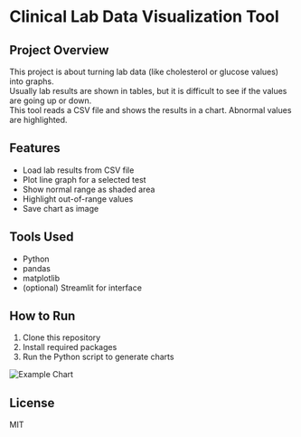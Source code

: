 # Clinical Lab Data Visualization Tool

## Project Overview
This project is about turning lab data (like cholesterol or glucose values) into graphs.  
Usually lab results are shown in tables, but it is difficult to see if the values are going up or down.  
This tool reads a CSV file and shows the results in a chart. Abnormal values are highlighted.

## Features
- Load lab results from CSV file  
- Plot line graph for a selected test  
- Show normal range as shaded area  
- Highlight out-of-range values  
- Save chart as image  

## Tools Used
- Python  
- pandas  
- matplotlib  
- (optional) Streamlit for interface  

## How to Run
1. Clone this repository  
2. Install required packages  
3. Run the Python script to generate charts  

![Example Chart](example_chart.png)




## License
MIT

